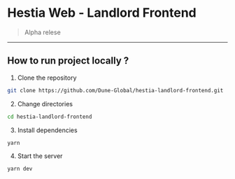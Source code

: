 # Hestia Web - Landlord Frontend

> Alpha relese

---

## How to run project locally ?

1. Clone the repository

```bash
git clone https://github.com/Dune-Global/hestia-landlord-frontend.git
```

2. Change directories

```bash
cd hestia-landlord-frontend
```

3. Install dependencies

```bash
yarn
```

4. Start the server

```bash
yarn dev
```
